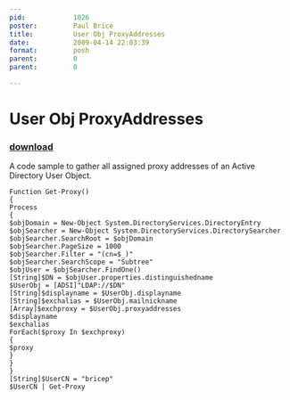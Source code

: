 ```yaml
---
pid:            1026
poster:         Paul Brice
title:          User Obj ProxyAddresses
date:           2009-04-14 22:03:39
format:         posh
parent:         0
parent:         0

---
```


# User Obj ProxyAddresses

### [download](1026.ps1)

A code sample to gather all assigned proxy addresses of an Active Directory User Object.

```posh
Function Get-Proxy()
{
Process
{
$objDomain = New-Object System.DirectoryServices.DirectoryEntry
$objSearcher = New-Object System.DirectoryServices.DirectorySearcher
$objSearcher.SearchRoot = $objDomain
$objSearcher.PageSize = 1000
$objSearcher.Filter = "(cn=$_)"
$objSearcher.SearchScope = "Subtree"
$objUser = $objSearcher.FindOne()
[String]$DN = $objUser.properties.distinguishedname
$UserObj = [ADSI]"LDAP://$DN"
[String]$displayname = $UserObj.displayname
[String]$exchalias = $UserObj.mailnickname
[Array]$exchproxy = $UserObj.proxyaddresses
$displayname
$exchalias
ForEach($proxy In $exchproxy)
{
$proxy
}
}
}
[String]$UserCN = "bricep"
$UserCN | Get-Proxy
```
